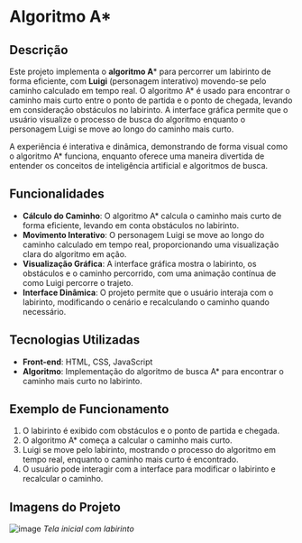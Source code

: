 # Algoritmo A*

## Descrição

Este projeto implementa o **algoritmo A*** para percorrer um labirinto de forma eficiente, com **Luigi** (personagem interativo) movendo-se pelo caminho calculado em tempo real. O algoritmo A* é usado para encontrar o caminho mais curto entre o ponto de partida e o ponto de chegada, levando em consideração obstáculos no labirinto. A interface gráfica permite que o usuário visualize o processo de busca do algoritmo enquanto o personagem Luigi se move ao longo do caminho mais curto.

A experiência é interativa e dinâmica, demonstrando de forma visual como o algoritmo A* funciona, enquanto oferece uma maneira divertida de entender os conceitos de inteligência artificial e algoritmos de busca.

## Funcionalidades

- **Cálculo do Caminho**: O algoritmo A* calcula o caminho mais curto de forma eficiente, levando em conta obstáculos no labirinto.
- **Movimento Interativo**: O personagem Luigi se move ao longo do caminho calculado em tempo real, proporcionando uma visualização clara do algoritmo em ação.
- **Visualização Gráfica**: A interface gráfica mostra o labirinto, os obstáculos e o caminho percorrido, com uma animação contínua de como Luigi percorre o trajeto.
- **Interface Dinâmica**: O projeto permite que o usuário interaja com o labirinto, modificando o cenário e recalculando o caminho quando necessário.

## Tecnologias Utilizadas

- **Front-end**: HTML, CSS, JavaScript
- **Algoritmo**: Implementação do algoritmo de busca A* para encontrar o caminho mais curto no labirinto.
  
## Exemplo de Funcionamento

1. O labirinto é exibido com obstáculos e o ponto de partida e chegada.
2. O algoritmo A* começa a calcular o caminho mais curto.
3. Luigi se move pelo labirinto, mostrando o processo do algoritmo em tempo real, enquanto o caminho mais curto é encontrado.
4. O usuário pode interagir com a interface para modificar o labirinto e recalcular o caminho.

## Imagens do Projeto

![image](https://github.com/user-attachments/assets/8bcb399b-6002-450c-ae03-17817a99c3ad)
*Tela inicial com labirinto*
